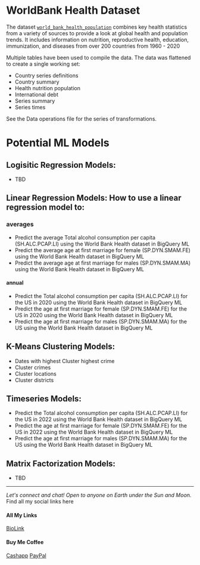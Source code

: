 # WorldBank Health Dataset 

The dataset [`world_bank_health_population`](https://cloud.google.com/bigquery?sq=1057666841514:3bb229234d7f4b379098581f0101e923&_ga=2.81369303.-1379782407.1673021064&project=paulkamau&ws=!1m9!1m3!3m2!1sbigquery-public-data!2sworld_bank_health_population!1m4!4m3!1sbigquery-public-data!2sworld_bank_health_population!3scountry_series_definitions) combines key health statistics from a variety of sources to provide a look at global health and population trends. It includes information on nutrition, reproductive health, education, immunization, and diseases from over 200 countries from 1960 - 2020

Multiple tables have been used to compile the data. The data was flattened to create a single working set: 

- Country series definitions 
- Country summary 
- Health nutrition population
- International debt
- Series summary 
- Series times

See the Data operations file for the series of transformations. 

# Potential ML Models
## Logisitic Regression Models: 
- TBD

## Linear Regression Models: How to use a linear regression model to:
### averages
- Predict the average Total alcohol consumption per capita (SH.ALC.PCAP.LI) using the World Bank Health dataset in BigQuery ML
- Predict the average age at first marriage for female (SP.DYN.SMAM.FE) using the World Bank Health dataset in BigQuery ML
- Predict the average age at first marriage for males (SP.DYN.SMAM.MA) using the World Bank Health dataset in BigQuery ML


#### annual 
- Predict the Total alcohol consumption per capita (SH.ALC.PCAP.LI) for the US in 2020 using the World Bank Health dataset in BigQuery ML
- Predict the age at first marriage for female (SP.DYN.SMAM.FE) for the US in 2020 using the World Bank Health dataset in BigQuery ML
- Predict the age at first marriage for males (SP.DYN.SMAM.MA) for the US using the World Bank Health dataset in BigQuery ML

## K-Means Clustering Models: 
- Dates with highest Cluster highest crime
- Cluster crimes 
- Cluster locations
- Cluster districts


## Timeseries Models: 
- Predict the Total alcohol consumption per capita (SH.ALC.PCAP.LI) for the US in 2022 using the World Bank Health dataset in BigQuery ML
- Predict the age at first marriage for female (SP.DYN.SMAM.FE) for the US in 2022 using the World Bank Health dataset in BigQuery ML
- Predict the age at first marriage for males (SP.DYN.SMAM.MA) for the US using the World Bank Health dataset in BigQuery ML


## Matrix Factorization Models: 
- TBD


--------------------------------------------------------------------------------
_Let's connect and chat! Open to anyone on Earth under the Sun and Moon._
Find all my social links here

#### All My Links
[BioLink](https://bio.link/paulkamau)


#### Buy Me Coffee
[Cashapp](https://bio.link/paulkamau)
[PayPal](https://paypal.me/paulkamau)

